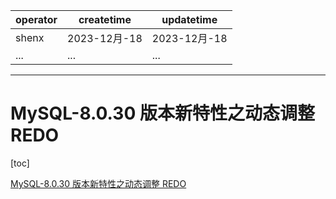 | operator | createtime | updatetime |
| ---- | ---- | ---- |
| shenx | 2023-12月-18 | 2023-12月-18  |
| ... | ... | ... |
---
# MySQL-8.0.30 版本新特性之动态调整 REDO

[toc]

[MySQL-8.0.30 版本新特性之动态调整 REDO](https://cloud.tencent.com/developer/article/2195618)